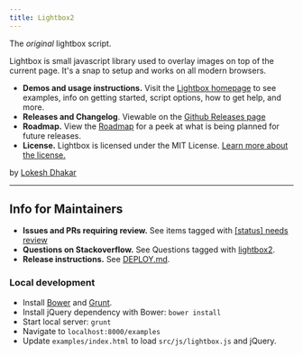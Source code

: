 ```yaml
---
title: Lightbox2
---
```


The *original* lightbox script.

Lightbox is small javascript library used to overlay images on top of the current page. It's a snap to setup and works on all modern browsers.

-  **Demos and usage instructions.** Visit the [Lightbox homepage](http://lokeshdhakar.com/projects/lightbox2/) to see examples, info on getting started, script options, how to get help, and more.
-  **Releases and Changelog**. Viewable on the [Github Releases page](https://github.com/lokesh/lightbox2/releases)
-  **Roadmap.** View the [Roadmap](https://github.com/lokesh/lightbox2/blob/master/ROADMAP.md) for a peek at what is being planned for future releases.
-  **License.** Lightbox is licensed under the MIT License. [Learn more about the license.](http://lokeshdhakar.com/projects/lightbox2/#license)

by [Lokesh Dhakar](http://www.lokeshdhakar.com)

---

## Info for Maintainers

-  **Issues and PRs requiring review.** See items tagged with [\[status\] needs review](https://github.com/lokesh/lightbox2/labels/%5Bstatus%5D%20needs%20review)
-  **Questions on Stackoverflow.** See Questions tagged with [lightbox2](https://stackoverflow.com/questions/tagged/lightbox2).
-  **Release instructions.** See [DEPLOY.md](https://github.com/lokesh/lightbox2/blob/master/DEPLOY.md).

### Local development

-  Install [Bower](https://bower.io/) and [Grunt](https://gruntjs.com/).
-  Install jQuery dependency with Bower: `bower install`
-  Start local server: `grunt`
-  Navigate to `localhost:8000/examples`
-  Update `examples/index.html` to load `src/js/lightbox.js` and jQuery.